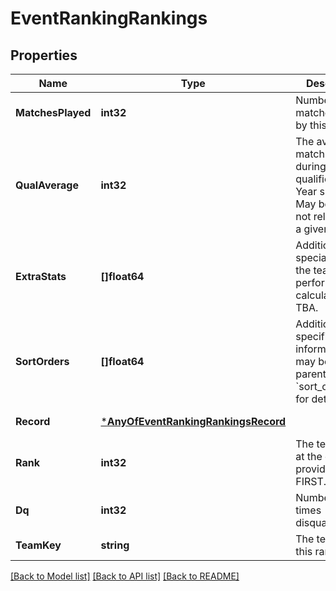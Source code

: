 # EventRankingRankings

## Properties
Name | Type | Description | Notes
------------ | ------------- | ------------- | -------------
**MatchesPlayed** | **int32** | Number of matches played by this team. | [default to null]
**QualAverage** | **int32** | The average match score during qualifications. Year specific. May be null if not relevant for a given year. | [default to null]
**ExtraStats** | **[]float64** | Additional special data on the team&#x27;s performance calculated by TBA. | [default to null]
**SortOrders** | **[]float64** | Additional year-specific information, may be null. See parent &#x60;sort_order_info&#x60; for details. | [default to null]
**Record** | [***AnyOfEventRankingRankingsRecord**](AnyOfEventRankingRankingsRecord.md) |  | [default to null]
**Rank** | **int32** | The team&#x27;s rank at the event as provided by FIRST. | [default to null]
**Dq** | **int32** | Number of times disqualified. | [default to null]
**TeamKey** | **string** | The team with this rank. | [default to null]

[[Back to Model list]](../README.md#documentation-for-models) [[Back to API list]](../README.md#documentation-for-api-endpoints) [[Back to README]](../README.md)


